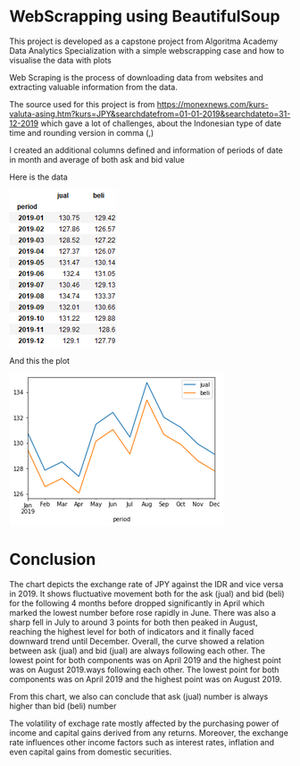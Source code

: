 # WebScrapping using BeautifulSoup

This project is developed as a capstone project from Algoritma Academy Data Analytics Specialization with a simple webscrapping case and how to visualise the data with plots

Web Scraping is the process of downloading data from websites and extracting valuable information from the data. 

The source used for this project is from https://monexnews.com/kurs-valuta-asing.htm?kurs=JPY&searchdatefrom=01-01-2019&searchdateto=31-12-2019 which gave a lot of challenges, about the Indonesian type of date time and rounding version in comma (,)

I created an additional columns defined and information of periods of date in month and average of both ask and bid value

Here is the data

![](asset/result.png)

And this the plot

![](asset/plot.png)

# Conclusion

The chart depicts the exchange rate of JPY against the IDR and vice versa in 2019. It shows fluctuative movement both for the ask (jual) and bid (beli) for the following 4 months before dropped significantly in April which marked the lowest number before rose rapidly in June. There was also a sharp fell in July to around 3 points for both then peaked in August, reaching the highest level for both of indicators and it finally faced downward trend until December. Overall, the curve showed a relation between ask (jual) and bid (jual) are always following each other. The lowest point for both components was on April 2019 and the highest point was on August 2019.ways following each other. The lowest point for both components was on April 2019 and the highest point was on August 2019.

From this chart, we also can conclude that ask (jual) number is always higher than bid (beli) number

The volatility of exchage rate mostly affected by the purchasing power of income and capital gains derived from any returns. Moreover, the exchange rate influences other income factors such as interest rates, inflation and even capital gains from domestic securities.
